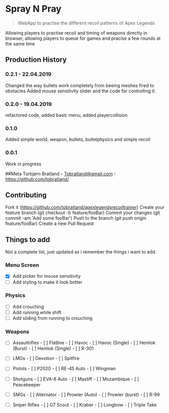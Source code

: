 # Spray N Pray
> WebApp to practise the different recoil patterns of Apex Legends


Allowing players to practise recoil and timing of weapons directly in browser, allowing players to queue for games and pracise a few rounds at the same time


## Production History
### 0.2.1 - 22.04.2019
Changed the way bullets work completely from beeing meshes fired to obstacles
Added mouse sensitivity slider and the code for controlling it.
### 0.2.0 - 19.04.2019
refactored code, added basic menu, added playercollision
### 0.1.0
Added simple world, weapon, bullets, bulletphysics and simple recoil
### 0.0.1
Work in progress

##Meta
Torbjørn Bratland – Tobratland@gmail.com - https://github.com/tobratland/


## Contributing
Fork it (https://github.com/tobratland/apexlegendsrecoiltrainer)
Create your feature branch (git checkout -b feature/fooBar)
Commit your changes (git commit -am 'Add some fooBar')
Push to the branch (git push origin feature/fooBar)
Create a new Pull Request



## Things to add
Not a complete list, just updated as i remember the things i want to add.

### Menu Screen
- [x] Add picker for mouse sensitivity
- [ ] Add styling to make it look better

### Physics
- [ ] Add crouching
- [ ] Add running while shift
- [ ] Add sliding from running to crouching

### Weapons
- [ ] Assaultrifles 
      - [ ] Flatline 
      - [ ] Havoc 
      - [ ] Havoc (Single)
      - [ ] Hemlok (Burst)
      - [ ] Hemlok (Single)
      - [ ] R-301

- [ ] LMGs
      - [ ] Devotion 
      - [ ] Spitfire 

- [ ] Pistols
      - [ ] P2020
      - [ ] RE-45 Auto
      - [ ] Wingman

- [ ] Shotguns
      - [ ] EVA-8 Auto
      - [ ] Mastiff
      - [ ] Mozambique
      - [ ] Peacekeeper

- [ ] SMGs
      - [ ] Alternator
      - [ ] Prowler (Auto)
      - [ ] Prowler (burst)
      - [ ] R-99

- [ ] Sniper Rifles
      - [ ] G7 Scout
      - [ ] Kraber
      - [ ] Longbow
      - [ ] Triple Take







